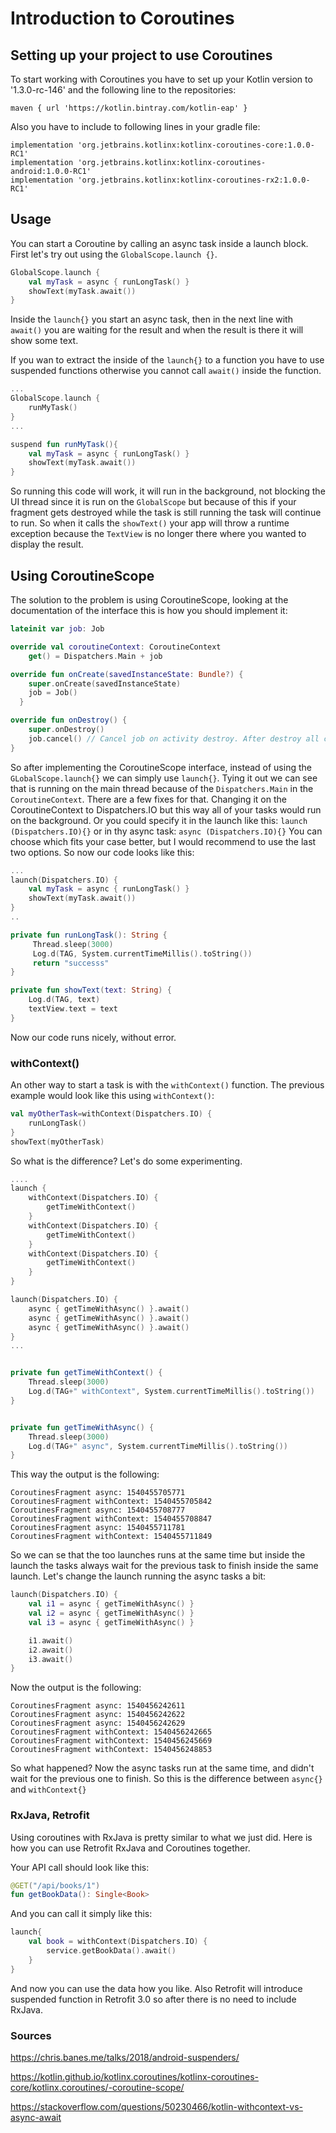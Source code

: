# Introduction to Coroutines

## Setting up your project to use Coroutines
To start working with Coroutines you have to set up your Kotlin version to '1.3.0-rc-146' and the following line to the repositories:

    maven { url 'https://kotlin.bintray.com/kotlin-eap' }


Also you have to include to following lines in your gradle file:

    implementation 'org.jetbrains.kotlinx:kotlinx-coroutines-core:1.0.0-RC1'
    implementation 'org.jetbrains.kotlinx:kotlinx-coroutines-android:1.0.0-RC1'
    implementation 'org.jetbrains.kotlinx:kotlinx-coroutines-rx2:1.0.0-RC1'

## Usage

You can start a Coroutine by calling an async task inside a launch block. First let's try out using the `GlobalScope.launch {}`.
```kotlin
GlobalScope.launch {
    val myTask = async { runLongTask() }
    showText(myTask.await())
}
```
Inside the `launch{}` you start an async task, then in the next line with `await()` you are waiting for the result and when the result is there it will show some text.

If you wan to extract the inside of the `launch{}` to a function you have to use suspended functions otherwise you cannot call `await()` inside the function.

```kotlin
...
GlobalScope.launch {
    runMyTask()
}
...

suspend fun runMyTask(){
    val myTask = async { runLongTask() }
    showText(myTask.await())
}
```

So running this code will work, it will run in the background, not blocking the UI thread since it is run on the `GlobalScope` but because of this if your fragment gets destroyed while the task is still running the task will continue to run. So when it calls the `showText()` your app will throw a runtime exception because the `TextView` is no longer there where you wanted to display the result.

## Using CoroutineScope
The solution to the problem is using CoroutineScope, looking at the documentation of the interface this is how you should implement it:

```kotlin
lateinit var job: Job

override val coroutineContext: CoroutineContext
    get() = Dispatchers.Main + job

override fun onCreate(savedInstanceState: Bundle?) {
    super.onCreate(savedInstanceState)
    job = Job()
  }

override fun onDestroy() {
    super.onDestroy()
    job.cancel() // Cancel job on activity destroy. After destroy all children jobs will be cancelled automatically
}
```


So after implementing the CoroutineScope interface, instead of using the `GLobalScope.launch{}` we can simply use `launch{}`. Tying it out we can see that is running on the main thread because of the `Dispatchers.Main` in the `CoroutineContext`.
There are a few fixes for that. Changing it on the CoroutineContext to Dispatchers.IO but this way all of your tasks would run on the background.
Or you could specify it in the launch like this: `launch (Dispatchers.IO){}` or in thy async task: `async (Dispatchers.IO){}`
You can choose which fits your case better, but I would recommend to use the last two options. So now our code looks like this:

```kotlin
...
launch(Dispatchers.IO) {
    val myTask = async { runLongTask() }
    showText(myTask.await())
}
..

private fun runLongTask(): String {
     Thread.sleep(3000)
     Log.d(TAG, System.currentTimeMillis().toString())
     return "successs"
}

private fun showText(text: String) {
    Log.d(TAG, text)
    textView.text = text
}
```

Now our code runs nicely, without error.

### withContext()
An other way to start a task is with the `withContext()` function. The previous example would look like this using `withContext()`:
```kotlin
val myOtherTask=withContext(Dispatchers.IO) {
    runLongTask()
}
showText(myOtherTask)
```

So what is the difference? Let's do some experimenting.

```kotlin
....
launch {
    withContext(Dispatchers.IO) {
        getTimeWithContext()
    }
    withContext(Dispatchers.IO) {
        getTimeWithContext()
    }
    withContext(Dispatchers.IO) {
        getTimeWithContext()
    }
}

launch(Dispatchers.IO) {
    async { getTimeWithAsync() }.await()
    async { getTimeWithAsync() }.await()
    async { getTimeWithAsync() }.await()
}
...


private fun getTimeWithContext() {
    Thread.sleep(3000)
    Log.d(TAG+" withContext", System.currentTimeMillis().toString())
}


private fun getTimeWithAsync() {
    Thread.sleep(3000)
    Log.d(TAG+" async", System.currentTimeMillis().toString())
}
```

This way the output is the following:
```
CoroutinesFragment async: 1540455705771
CoroutinesFragment withContext: 1540455705842
CoroutinesFragment async: 1540455708777
CoroutinesFragment withContext: 1540455708847
CoroutinesFragment async: 1540455711781
CoroutinesFragment withContext: 1540455711849
```
So we can se that the too launches runs at the same time but inside the launch the tasks always wait for the previous task to finish inside the same launch.
Let's change the launch running the async tasks a bit:

```kotlin
launch(Dispatchers.IO) {
    val i1 = async { getTimeWithAsync() }
    val i2 = async { getTimeWithAsync() }
    val i3 = async { getTimeWithAsync() }

    i1.await()
    i2.await()
    i3.await()
}
```

Now the output is the following:
```
CoroutinesFragment async: 1540456242611
CoroutinesFragment async: 1540456242622
CoroutinesFragment async: 1540456242629
CoroutinesFragment withContext: 1540456242665
CoroutinesFragment withContext: 1540456245669
CoroutinesFragment withContext: 1540456248853
```
So what happened? Now the async tasks run at the same time, and didn't wait for the previous one to finish. So this is the difference between `async{}` and `withContext{}`

### RxJava, Retrofit
Using coroutines with RxJava is pretty similar to what we just did. Here is how you can use Retrofit RxJava and Coroutines together.

Your API call should look like this:

```kotlin
@GET("/api/books/1")
fun getBookData(): Single<Book>
```

And you can call it simply like this:

```kotlin
launch{
    val book = withContext(Dispatchers.IO) {
        service.getBookData().await()
    }
}
```

And now you can use the data how you like. Also Retrofit will introduce suspended function in Retrofit 3.0 so after there is no need to include RxJava.


### Sources
https://chris.banes.me/talks/2018/android-suspenders/

https://kotlin.github.io/kotlinx.coroutines/kotlinx-coroutines-core/kotlinx.coroutines/-coroutine-scope/

https://stackoverflow.com/questions/50230466/kotlin-withcontext-vs-async-await
